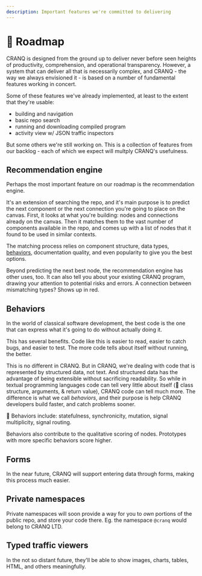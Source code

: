 ```yaml
---
description: Important features we're committed to delivering
---
```


# 🛬 Roadmap

CRANQ is designed from the ground up to deliver never before seen heights of productivity, comprehension, and operational transparency. However, a system that can deliver all that is necessarily complex, and CRANQ - the way we always envisioned it - is based on a number of fundamental features working in concert.

Some of these features we've already implemented, at least to the extent that they're usable:

* building and navigation
* basic repo search
* running and downloading compiled program
* activity view w/ JSON traffic inspectors

But some others we're still working on. This is a collection of features from our backlog - each of which we expect will multply CRANQ's usefulness.

## Recommendation engine

Perhaps the most important feature on our roadmap is the recommendation engine.

It's an extension of searching the repo, and it's main purpose is to predict the next component or the next connection you're going to place on the canvas. First, it looks at what you're building: nodes and connections already on the canvas. Then it matches them to the vast number of components available in the repo, and comes up with a list of nodes that it found to be used in similar contexts.

The matching process relies on component structure, data types, [behaviors](roadmap.md#behaviors), documentation quality, and even popularity to give you the best options.

Beyond predicting the next best node, the recommendation engine has other uses, too. It can also tell you about your existing CRANQ program, drawing your attention to potential risks and errors. A connection between mismatching types? Shows up in red.

## Behaviors

In the world of classical software development, the best code is the one that can express what it's going to do without actually doing it.

This has several benefits. Code like this is easier to read, easier to catch bugs, and easier to test. The more code tells about itself without running, the better.

This is no different in CRANQ. But in CRANQ, we're dealing with code that is represented by structured data, not text. And structured data has the advantage of being extensible without sacrificing readability. So while in textual programming languages code can tell very little about itself (:wrench: class structure, arguments, & return value), CRANQ code can tell much more. The difference is what we call _behaviors_, and their purpose is help CRANQ developers build faster, and catch problems sooner.

:wrench: Behaviors include: statefulness, synchronicity, mutation, signal multiplicity, signal routing.

Behaviors also contribute to the qualitative scoring of nodes. Prototypes with more specific behaviors score higher.

## Forms

In the near future, CRANQ will support entering data through forms, making this process much easier.

## Private namespaces

Private namespaces will soon provide a way for you to _own_ portions of the public repo, and store your code there. Eg. the namespace `@cranq` would belong to CRANQ LTD.

## Typed traffic viewers

In the not so distant future, they'll be able to show images, charts, tables, HTML, and others meaningfully.
